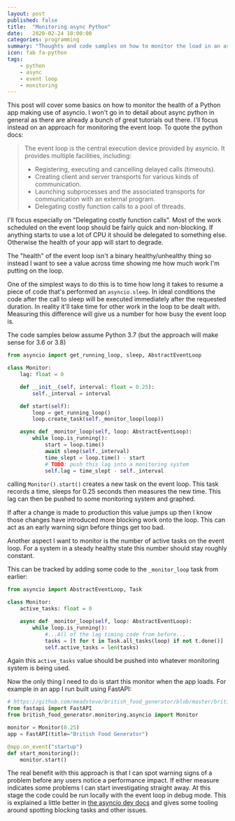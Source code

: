 ```yaml
---
layout: post
published: false
title:  "Monitoring async Python"
date:   2020-02-24 10:00:00
categories: programming
summary: "Thoughts and code samples on how to monitor the load in an async Python system"
icon: fab fa-python
tags:
    - python
    - async
    - event loop
    - monitoring
---
```


This post will cover some basics on how to monitor the health of a
Python app making use of asyncio. I won't go in to detail about
async python in general as there are already a bunch of great
tutorials out there. I'll focus instead on an approach for
monitoring the event loop. To quote the python docs:

> The event loop is the central execution device provided by asyncio. It provides multiple facilities, including:	
> * Registering, executing and cancelling delayed calls (timeouts).	
> * Creating client and server transports for various kinds of communication.	
> * Launching subprocesses and the associated transports for communication with an external program.	
> * Delegating costly function calls to a pool of threads.

I'll focus especially on "Delegating costly function calls". Most of
the work scheduled on the event loop should be fairly quick and non-blocking.
If anything starts to use a lot of CPU it should be delegated to something else. 
Otherwise the health of your app will start to degrade.

The "health" of the event loop isn't a binary healthy/unhealthy thing so instead
I want to see a value across time showing me how much work I'm putting on the loop.

One of the simplest ways to do this is to time how long it takes to resume a piece
of code that's performed an `asyncio.sleep`. In ideal conditions the code
after the call to sleep will be executed immediately after the requested duration.
In reality it'll take time for other work in the loop to be dealt with. 
Measuring this difference will give us a number for how busy the event loop is.

The code samples below assume Python 3.7 (but the approach will make sense for 3.6 or 3.8)

```python
from asyncio import get_running_loop, sleep, AbstractEventLoop

class Monitor:
    lag: float = 0

    def __init__(self, interval: float = 0.25):
        self._interval = interval

    def start(self):
        loop = get_running_loop()
        loop.create_task(self._monitor_loop(loop))

    async def _monitor_loop(self, loop: AbstractEventLoop):
        while loop.is_running():
            start = loop.time()
            await sleep(self._interval)
            time_slept = loop.time() - start
            # TODO: push this lag into a monitoring system
            self.lag = time_slept - self._interval  
```

calling `Monitor().start()` creates a new task on the event loop. This task
records a time, sleeps for 0.25 seconds then measures the new time. This
lag can then be pushed to some monitoring system and graphed.

If after a change is made to production this value jumps up then I know
those changes have introduced more blocking work onto the loop. This
can act as an early warning sign before things get too bad.

Another aspect I want to monitor is the number of active tasks on the event 
loop. For a system in a steady healthy state this number should stay roughly 
constant.

This can be tracked by adding some code to the `_monitor_loop` task
from earlier:

```python
from asyncio import AbstractEventLoop, Task

class Monitor:
    active_tasks: float = 0

    async def _monitor_loop(self, loop: AbstractEventLoop):
        while loop.is_running():
            #...All of the lag timing code from before...
            tasks = [t for t in Task.all_tasks(loop) if not t.done()]
            self.active_tasks = len(tasks)
```

Again this `active_tasks` value should be pushed into whatever monitoring system is 
being used.

Now the only thing I need to do is start this monitor when the app loads.
For example in an app I run built using FastAPI:

```python
# https://github.com/meadsteve/british_food_generator/blob/master/british_food_generator/app.py
from fastapi import FastAPI
from british_food_generator.monitoring.asyncio import Monitor

monitor = Monitor(0.25)
app = FastAPI(title="British Food Generator")

@app.on_event("startup")
def start_monitoring():
    monitor.start()
```

The real benefit with this approach is that I can spot warning signs of a 
problem before any users notice a performance impact. If either measure indicates 
some problems I can start investigating straight away. At this stage the code could 
be run locally with the event loop in debug mode. This is explained a little better in
[the asyncio dev docs][docs-asyncio-dev] and gives some tooling around spotting
blocking tasks and other issues.


[docs-asyncio-dev]:https://docs.python.org/3.8/library/asyncio-dev.html#asyncio-dev